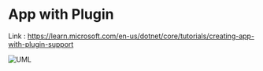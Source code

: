 # App with Plugin

Link : https://learn.microsoft.com/en-us/dotnet/core/tutorials/creating-app-with-plugin-support

![UML](https://editor.plantuml.com/uml/TP11ImCn48Nl-HKZNhP8_a1OQekz22ABu5cccs6xa4pAP5OiwdytXXK2nTnUyjxtUDbbHT4b1dEZ9ue4ewZ5U2GnOy2SOGZBDFDJGl-GMEb3uTD0EHRUX78AxoJWO9ypnMEu7EXCx8d7oylwMCrtrvZkN6y6r9FBAZDFcsgzXRvF9IUpf-qMVXCThlHdZEJsZTWqrVV_nLyv8kD4_X12jpIYujPkSF38EgYOR_D7R4VtNzPUZp2xihPytWy0 "aa")
